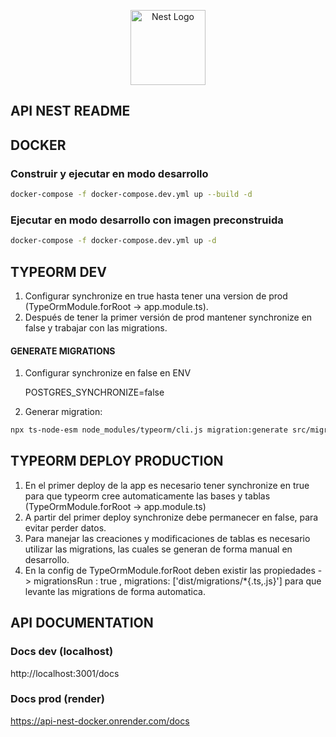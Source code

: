 <p align="center">
  <a href="http://nestjs.com/" target="blank"><img src="https://nestjs.com/img/logo-small.svg" width="120" alt="Nest Logo" /></a>
</p>

[circleci-image]: https://img.shields.io/circleci/build/github/nestjs/nest/master?token=abc123def456
[circleci-url]: https://circleci.com/gh/nestjs/nest

## API NEST README
## DOCKER

### Construir y ejecutar en modo desarrollo

```bash
docker-compose -f docker-compose.dev.yml up --build -d
```


### Ejecutar en modo desarrollo con imagen preconstruida

```bash
docker-compose -f docker-compose.dev.yml up -d
```

##
## TYPEORM DEV
1) Configurar synchronize en true hasta tener una version de prod (TypeOrmModule.forRoot -> app.module.ts).
2) Después de tener la primer versión de prod mantener synchronize en false y trabajar con las migrations.

#### GENERATE MIGRATIONS

1) Configurar synchronize en false en ENV

    POSTGRES_SYNCHRONIZE=false

2) Generar migration:

```bash
npx ts-node-esm node_modules/typeorm/cli.js migration:generate src/migrations/migration -d src/data-source.ts
```
##
## TYPEORM DEPLOY PRODUCTION

1) En el primer deploy de la app es necesario tener synchronize en true para que typeorm cree automaticamente las bases y tablas (TypeOrmModule.forRoot -> app.module.ts)
2) A partir del primer deploy synchronize debe permanecer en false, para evitar perder datos.
3) Para manejar las creaciones y modificaciones de tablas es necesario utilizar las migrations, las cuales se generan de forma manual en desarrollo.
4) En la config de TypeOrmModule.forRoot deben existir las propiedades -> migrationsRun : true ,  migrations: ['dist/migrations/*{.ts,.js}'] para que levante las migrations de forma automatica.


##
## API DOCUMENTATION
### Docs dev (localhost)
http://localhost:3001/docs


### Docs prod (render)
https://api-nest-docker.onrender.com/docs